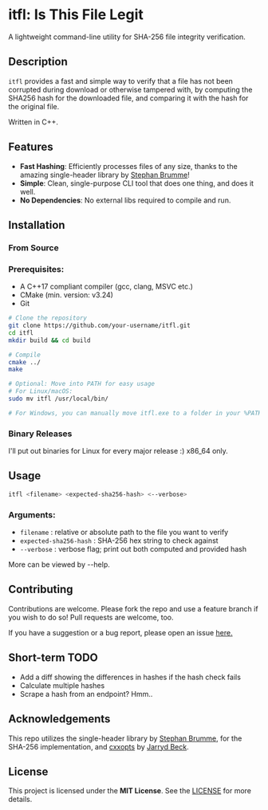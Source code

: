 # itfl: Is This File Legit
A lightweight command-line utility for SHA-256 file integrity verification.

## Description
```itfl``` provides a fast and simple way to verify that a file has not been corrupted during download or otherwise tampered with, by computing the SHA256 hash for the downloaded file, and comparing it with the hash for the original file.

Written in C++.

## Features
- __Fast Hashing__: Efficiently processes files of any size, thanks to the amazing single-header library by [Stephan Brumme](https://create.stephan-brumme.com/hash-library/)!
- __Simple__: Clean, single-purpose CLI tool that does one thing, and does it well.
- __No Dependencies__: No external libs required to compile and run.

## Installation
### From Source
### Prerequisites:
- A C++17 compliant compiler (gcc, clang, MSVC etc.)
- CMake (min. version: v3.24)
- Git

```bash
# Clone the repository
git clone https://github.com/your-username/itfl.git
cd itfl
mkdir build && cd build

# Compile
cmake ../
make

# Optional: Move into PATH for easy usage
# For Linux/macOS:
sudo mv itfl /usr/local/bin/

# For Windows, you can manually move itfl.exe to a folder in your %PATH%
```
### Binary Releases
I'll put out binaries for Linux for every major release :) x86_64 only.

## Usage

```bash
itfl <filename> <expected-sha256-hash> <--verbose>
```

### Arguments:
- ```filename``` : relative or absolute path to the file you want to verify
- ```expected-sha256-hash``` : SHA-256 hex string to check against
- ```--verbose``` : verbose flag; print out both computed and provided hash

More can be viewed by --help.

## Contributing

Contributions are welcome. Please fork the repo and use a feature branch if you wish to do so! Pull requests are welcome, too.

If you have a suggestion or a bug report, please open an issue [here.](https://github.com/nxck2005/itfl/issues "Issues")

## Short-term TODO
- Add a diff showing the differences in hashes if the hash check fails
- Calculate multiple hashes
- Scrape a hash from an endpoint? Hmm..

## Acknowledgements

This repo utilizes the single-header library by [Stephan Brumme](https://create.stephan-brumme.com/hash-library/), for the SHA-256 implementation, and [cxxopts](https://github.com/jarro2783/cxxopts) by [Jarryd Beck](https://github.com/jarro2783).

## License

This project is licensed under the __MIT License__. See the [LICENSE](https://github.com/nxck2005/itfl/blob/main/LICENSE "License for nxck2005/itfl") for more details.
